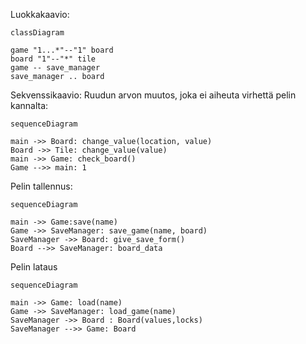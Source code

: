 Luokkakaavio:
```mermaid
classDiagram

game "1...*"--"1" board
board "1"--"*" tile
game -- save_manager
save_manager .. board

```
Sekvenssikaavio:
Ruudun arvon muutos, joka ei aiheuta virhettä pelin kannalta:

```mermaid
sequenceDiagram

main ->> Board: change_value(location, value)
Board ->> Tile: change_value(value)
main ->> Game: check_board()
Game -->> main: 1
```
Pelin tallennus:
```mermaid
sequenceDiagram

main ->> Game:save(name)
Game ->> SaveManager: save_game(name, board)
SaveManager ->> Board: give_save_form()
Board -->> SaveManager: board_data
```
Pelin lataus
```mermaid
sequenceDiagram

main ->> Game: load(name)
Game ->> SaveManager: load_game(name)
SaveManager ->> Board : Board(values,locks)
SaveManager -->> Game: Board
```

